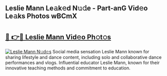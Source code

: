 ## Leslie Mann Le𝚊k𝚎d N𝚞𝚍e - Part-anG Vid𝚎o Le𝚊ks Photos wBCmX

# <h2><a href="http://fbg4q1.evod.top/?m=Leslie+Mann">🔗 👉🔴 Leslie Mann Vid𝚎o Ph𝚘t𝚘s</a></h2>

[![Leslie Mann N𝚞d𝚎s](https://i.imgur.com/8V9OHl7.gif)](http://fbg4q1.evod.top/?m=Leslie+Mann)
Social media sensation Leslie Mann known for sharing lifestyle and dance content, including solo and collaborative dance performances and vlogs. Influential educator Leslie Mann, known for their innovative teaching methods and commitment to education. 
